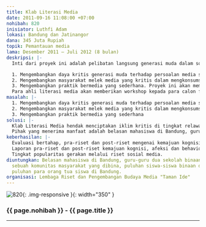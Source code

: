 ```yaml
---
title: Klab Literasi Media
date: 2011-09-16 11:08:00 +07:00
nohibah: 820
inisiator: Luthfi Adam
lokasi: Bandung dan Jatinangor
dana: 345 Juta Rupiah
topik: Pemantauan media
lama: Desember 2011 – Juli 2012 (8 bulan)
deskripsi: |-
  Inti dari proyek ini adalah pelibatan langsung generasi muda dalam sosialisasi literasi media ke masyarakat. Tujuannya adalah

  1. Mengembangkan daya kritis generasi muda terhadap persoalan media serta mempopulerkan gerakan literasi media.
  2. Mengembangkan masyarakat melek media yang kritis dalam mengkonsumsi media dan aktif memantau konten media.
  3. Mengembangkan praktik bermedia yang sederhana. Proyek ini akan mempertemukan berbagai segmen yakni ahli literasi media, para fasilitator (relawan) dan masyarakat (target sosialisasi).
  Para ahli literasi media akan memberikan workshop kepada para calon fasilitator (relawan), kemudian para fasilitator akan menjadi ujung tombak sosialisasi literasi media ke target masyarakat, dalam hal ini adalah murid SD/SMP dan orang tuanya, serta Bapak & Ibu di sebuah komunitas masyarakat. proyek ini secara langsung akan dibantu oleh beberapa lembaga kampanye lingkungan hidup yang telah memiliki kantung-kantung binaan seperti Komunitas Sahabat Kota dan sebuah sanggar seni, yakni Sanggar Motekar. Gerakan ini diawali dengan upaya membina dua sekolah (SD dan SMP) dan satu komunitas masyarakat sebagai tempat relawan terjun menjadi fasilitator. Lokasi proyek adalah Bandung, sebuah kota besar, namun sepi dari gerakan literasi media. Proyek ini bisa dikembangkan di kantung-kantung lain misalnya kompleks perumahan atau kawasan perkampungan. Inti dari konsep relawan adalah mengembangkan rasa kepedulian sosial atas permasalahan media dan mengembangkan signifikansi dari gerakan literasi media di masyarakat. Untuk mendorong tingkat partisipasi gerakan ini akan membuat website bagi aktivitas wartawan cilik di lokasi binaan. Website ini juga merupakan sarana mempopulerkan gerakan relawan literasi media.
masalah: |-
  1. Mengembangkan daya kritis generasi muda terhadap persoalan media serta mempopulerkan gerakan literasi media.
  2. Mengembangkan masyarakat melek media yang kritis dalam mengkonsumsi media dan aktif memantau konten media.
  3. Mengembangkan praktik bermedia yang sederhana
solusi: |-
  Klab Literasi Media hendak menciptakan iklim kritis di tingkat relawan, sekaligus juga melatih mereka agar mampu tampil menjadi fasilitator yang sesuai dengan tingkat pemahaman dan pengalaman target sosialisasi. Target sosialisasi yakni siswa dan para orang tua akan diajak untuk memahami poin-pon dasar dari media, dampak-dampaknya dan potensinya, kemudian mendorong untuk aktif bermedia secara sederhana, sesuai dengan kemampuan mereka. Oleh karenanya tujuan gerakan ini menjadi lebih besar, yakni menciptakan gerakan populer literasi media di tingkat anak muda dan mendorong terwujudnya masyarakat melek media. Pada poin yang terakhir juga bertujuan berinvestasi bagi generasi Indonesia di masa depan yang lebih cemerlang.
  Pihak yang menerima manfaat adalah belasan mahasiswa di Bandung, guru-guru dua sekolah binaan di Bandung, sebuah komunitas masyarakat yang dibina, puluhan siswa-siswa binaan di Bandung, dan puluhan para orang tua siswa di Bandung.
keberhasilan: |-
  Evaluasi bertahap, pra-riset dan post-riset mengenai kemajuan kognisi, afeksi dan behavioral para relawan.
  Laporan pra-riset dan post-riset kemajuan kognisi, afeksi dan behavioral target sosialisasi.
  Tingkat popularitas gerakan melalui riset sosial media.
diuntungkan: Belasan mahasiswa di Bandung, guru-guru dua sekolah binaan di Bandung,
  sebuah komunitas masyarakat yang dibina, puluhan siswa-siswa binaan di Bandung,
  puluhan para orang tua siswa di Bandung.
organisasi: Lembaga Riset dan Pengembangan Budaya Media "Taman Ide"
---
```


![820](/static/img/hibahcmb/820.png){: .img-responsive }{: width="350" }

### {{ page.nohibah }} - {{ page.title }}

---
